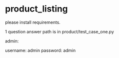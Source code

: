 # product_listing

please install requirements.

1 question answer path is in product/test_case_one.py

admin:

username: admin
password: admin
